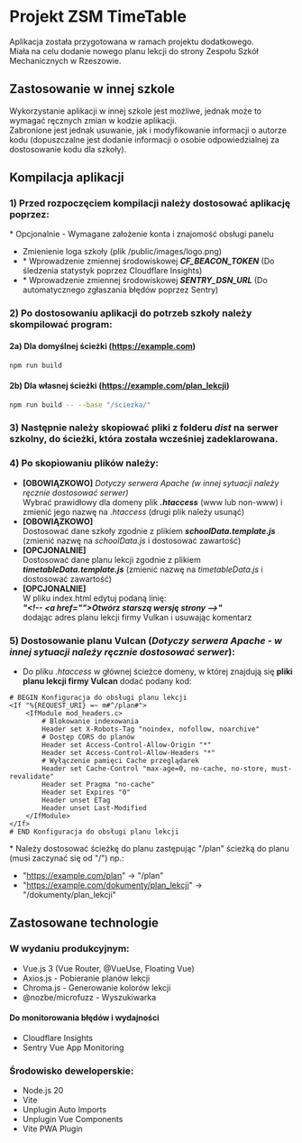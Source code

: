 # Projekt ZSM TimeTable

Aplikacja została przygotowana w ramach projektu dodatkowego.<br>
Miała na celu dodanie nowego planu lekcji do strony Zespołu Szkół Mechanicznych w Rzeszowie.

## Zastosowanie w innej szkole

Wykorzystanie aplikacji w innej szkole jest możliwe, jednak może to wymagać ręcznych zmian w kodzie aplikacji.<br>
Zabronione jest jednak usuwanie, jak i modyfikowanie informacji o autorze kodu (dopuszczalne jest dodanie informacji o osobie odpowiedzialnej za dostosowanie kodu dla szkoły).

## Kompilacja aplikacji

### 1) Przed rozpoczęciem kompilacji należy dostosować aplikację poprzez:

\* Opcjonalnie - Wymagane założenie konta i znajomość obsługi panelu
- Zmienienie loga szkoły (plik /public/images/logo.png)
- \* Wprowadzenie zmiennej środowiskowej ***CF_BEACON_TOKEN*** (Do śledzenia statystyk poprzez Cloudflare Insights)
- \* Wprowadzenie zmiennej środowiskowej ***SENTRY_DSN_URL*** (Do automatycznego zgłaszania błędów poprzez Sentry)

### 2) Po dostosowaniu aplikacji do potrzeb szkoły należy skompilować program:

#### 2a) Dla domyślnej ścieżki (https://example.com)

```bash
npm run build
```

#### 2b) Dla własnej ścieżki (https://example.com/plan_lekcji)

```bash
npm run build -- --base "/ściezka/"
```

### 3) Następnie należy skopiować pliki z folderu _dist_ na serwer szkolny, do ścieżki, która została wcześniej zadeklarowana.

### 4) Po skopiowaniu plików należy:

- **[OBOWIĄZKOWO]** *Dotyczy serwera Apache (w innej sytuacji należy ręcznie dostosować serwer)* <br />Wybrać prawidłowy dla domeny plik **_.htaccess_** (www lub non-www) i zmienić jego nazwę na _.htaccess_ (drugi plik należy usunąć)
- **[OBOWIĄZKOWO]** <br />Dostosować dane szkoły zgodnie z plikiem **_schoolData.template.js_** (zmienić nazwę na _schoolData.js_ i dostosować zawartość)
- **[OPCJONALNIE]** <br />Dostosować dane planu lekcji zgodnie z plikiem **_timetableData.template.js_** (zmienić nazwę na _timetableData.js_ i dostosować zawartość)
- **[OPCJONALNIE]** <br />W pliku index.html edytuj podaną linię:<br />***"\<!-- \<a href="">Otwórz starszą wersję strony</a> -->"***<br />dodając adres planu lekcji firmy Vulkan i usuwając komentarz

### 5) Dostosowanie planu Vulcan (*Dotyczy serwera Apache - w innej sytuacji należy ręcznie dostosować serwer*):
- Do pliku *.htaccess* w głównej ścieżce domeny, w której znajdują się **pliki planu lekcji firmy Vulcan** dodać podany kod:

```.htaccess
# BEGIN Konfiguracja do obsługi planu lekcji
<If "%{REQUEST_URI} =~ m#^/plan#">
    <IfModule mod_headers.c>
        # Blokowanie indexowania
        Header set X-Robots-Tag "noindex, nofollow, noarchive"
        # Dostęp CORS do planów
        Header set Access-Control-Allow-Origin "*"
        Header set Access-Control-Allow-Headers "*"
        # Wyłączenie pamięci Cache przeglądarek
        Header set Cache-Control "max-age=0, no-cache, no-store, must-revalidate"
        Header set Pragma "no-cache"
        Header set Expires "0"
        Header unset ETag
        Header unset Last-Modified
    </IfModule>
</If>
# END Konfiguracja do obsługi planu lekcji
```
\* Należy dostosować ścieżkę do planu zastępując "/plan" ścieżką do planu (musi zaczynać się od "/") np.:
- "https://example.com/plan" -> "/plan"
- "https://example.com/dokumenty/plan_lekcji" -> "/dokumenty/plan_lekcji"

## Zastosowane technologie

### W wydaniu produkcyjnym:

- Vue.js 3 (Vue Router, @VueUse, Floating Vue)
- Axios.js - Pobieranie planów lekcji
- Chroma.js - Generowanie kolorów lekcji
- @nozbe/microfuzz - Wyszukiwarka

#### Do monitorowania błędów i wydajności

- Cloudflare Insights
- Sentry Vue App Monitoring

### Środowisko deweloperskie:

- Node.js 20
- Vite
- Unplugin Auto Imports
- Unplugin Vue Components
- Vite PWA Plugin
